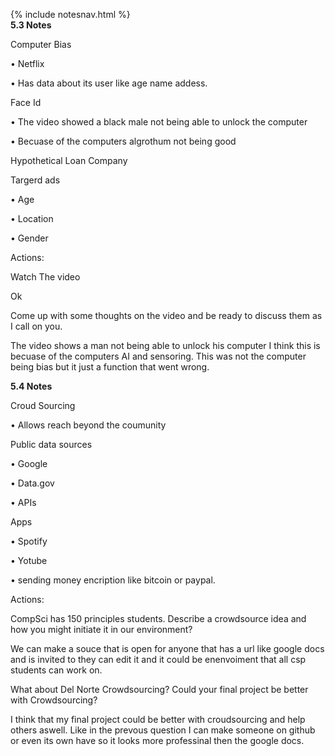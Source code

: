 {% include notesnav.html %}  
**5.3 Notes**

Computer Bias

• Netflix

  • Has data about its user like age name addess.
  
Face Id

• The video showed a black male not being able to unlock the computer

  • Becuase of the computers algrothum not being good
  
Hypothetical Loan Company


Targerd ads

  • Age
  
  • Location
  
  • Gender


Actions:

Watch The video

Ok

Come up with some thoughts on the video and be ready to discuss them as I call on you.

The video shows a man not being able to unlock his computer I think this is becuase of the computers AI and sensoring. This was not the computer being bias but it just  a function that went wrong.



**5.4 Notes**

Croud Sourcing

• Allows reach beyond the coumunity

Public data sources

• Google

• Data.gov

• APIs


Apps

• Spotify

• Yotube

• sending money encription like bitcoin or paypal.


Actions:

CompSci has 150 principles students. Describe a crowdsource idea and how you might initiate it in our environment?

We can make a souce that is open for anyone that has a url like google docs and is invited to they can edit it and it could be enenvoiment that all csp students can work on.

What about Del Norte Crowdsourcing? Could your final project be better with Crowdsourcing?

I think that my final project could be better with croudsourcing and help others aswell. Like in the prevous question I can make someone on github or even its own have so it looks more professinal then the google docs.
